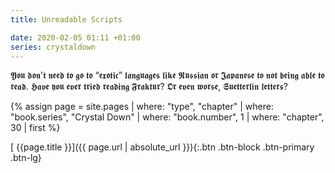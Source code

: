 ```yaml
---
title: Unreadable Scripts

date: 2020-02-05 01:11 +01:00
series: crystaldown
---
```

𝖄𝖔𝖚 𝖉𝖔𝖓'𝖙 𝖓𝖊𝖊𝖉 𝖙𝖔 𝖌𝖔 𝖙𝖔 “𝖊𝖝𝖔𝖙𝖎𝖈” 𝖑𝖆𝖓𝖌𝖚𝖆𝖌𝖊𝖘 𝖑𝖎𝖐𝖊 𝕽𝖚𝖘𝖘𝖎𝖆𝖓 𝖔𝖗 𝕵𝖆𝖕𝖆𝖓𝖊𝖘𝖊 𝖙𝖔 𝖓𝖔𝖙 𝖇𝖊𝖎𝖓𝖌 𝖆𝖇𝖑𝖊 𝖙𝖔 𝖗𝖊𝖆𝖉.
𝕳𝖆𝖛𝖊 𝖞𝖔𝖚 𝖊𝖛𝖊𝖗 𝖙𝖗𝖎𝖊𝖉 𝖗𝖊𝖆𝖉𝖎𝖓𝖌 𝕱𝖗𝖆𝖐𝖙𝖚𝖗?
𝕺𝖗 𝖊𝖛𝖊𝖓 𝖜𝖔𝖗𝖘𝖊, 𝕾𝖚𝖊𝖙𝖙𝖊𝖗𝖑𝖎𝖓 𝖑𝖊𝖙𝖙𝖊𝖗𝖘?

{% assign page = site.pages
  | where: "type", "chapter"
  | where: "book.series", "Crystal Down"
  | where: "book.number", 1
  | where: "chapter", 30
  | first %}

[ {{page.title }}]({{ page.url | absolute_url }}){:.btn .btn-block .btn-primary .btn-lg}
<!--more-->
